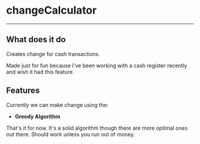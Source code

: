 # changeCalculator
-------
## What does it do
Creates change for cash transactions. 

Made just for fun because I've been working with a cash register recently and wish it had this feature.

## Features
Currently we can make change using the:

* **Greedy Algorithm**
  
That's it for now. It's a solid algorithm though there are more optimal ones out there. Should work unless you run out of money.
